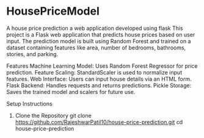 # HousePriceModel
 A house price prediction a web application developed using flask
 This project is a Flask web application that predicts house prices based on user input. The prediction model is built using Random Forest and trained on a dataset containing features like area, number of bedrooms, 
 bathrooms, stories, and parking.

Features
Machine Learning Model: Uses Random Forest Regressor for price prediction.
Feature Scaling: StandardScaler is used to normalize input features.
Web Interface: Users can input house details via an HTML form.
Flask Backend: Handles requests and returns predictions.
Pickle Storage: Saves the trained model and scalers for future use.

Setup Instructions
1. Clone the Repository
   git clone https://github.com/RajeshwarPatil10/house-price-prediction.git cd house-price-prediction
